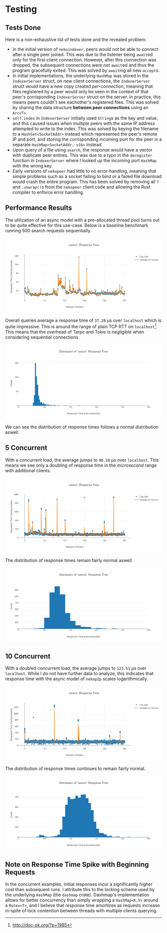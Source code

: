 # Testing
## Tests Done
Here is a non-exhaustive list of tests done and the revealed problem:
- In the initial version of `nekoindexer`, peers would not be able to connect
  after a single peer joined. This was due to the listener being `await`ed only
  for the first client connection. However, after this connection was dropped,
  the subsequent connections were not `await`ed and thus the program gracefully
  exited. This was solved by `await`ing all new `accept`s.
- In initial implementations, the underlying `HashMap` was stored in the
  `IndexerServer` struct, on new client connections, the `IndexerServer` struct
  would have a new copy created *per-connection*, meaning that files registered
  by a peer would only be seen in the context of that peer's corrisponding
  `IndexerServer` struct on the server. In practice, this means peers couldn't
  see eachother's registered files. This was solved by sharing the data
  structure **between peer connections** using an `Arc<T>`.
- `self.index` in `IndexerServer` initially used `String`s as the key and value,
  and this caused issues when multiple peers with the same IP address attempted
  to write to the index. This was solved by keying the filename to a
  `HashSet<SocketAddr>` instead which represented the peer's remote IP and port,
  and storing the corrisponding incoming port for the peer in a separate
  `HashMap<SocketAddr, u16>` instead.
- Upon query of a file using `search`, the response would have a vector with
  duplicate peer entires. This was due to a typo in the `deregister` function in
  `IndexerServer` where I looked up the incoming port `HashMap` with the wrong
  key.
- Early versions of `nekopeer` had little to no error-handling, meaning that
  simple problems such as a socket failing to bind or a failed file download
  would crash the entire program. This has been solved by removing all `?` and
  `.unwrap()`s from the `nekopeer` client code and allowing the Rust compiler to
  enforce error handling.

## Performance Results
The utilization of an async model with a pre-allocated thread pool turns out to
be quite effective for this use-case. Below is a baseline benchmark running 500
search requests sequentially.

![](profile_results/profile-1-scatter.png)

Overall queries average a response time of `37.28` µs over `localhost` which is
quite impressive. This is around the range of plain TCP RTT on `localhost`[^1].
This means that the overhead of Tarpc and Tokio is negligible when considering
sequential connections.

![](profile_results/profile-1-hist.png)

We can see the distribution of response times follows a normal distribution
aswell.

## 5 Concurrent
With a concurrent load, the average jumps to `90.58` µs over `localhost`. This
means we see only a doubling of response time in the *microsecond* range with
additional clients.

![](profile_results/profile-5-scatter.png)

The distribution of response times remain fairly normal aswell.

![](profile_results/profile-5-hist.png)

## 10 Concurrent
With a doubled concurrent load, the average jumps to `123.51` µs over
`localhost`. While I do not have further data to analyze, this indicates that
response time with the async model of `nekop2p` scales logarithmically.

![](profile_results/profile-10-scatter.png)

The distribution of response times continues to remain fairly normal.

![](profile_results/profile-10-hist.png)

## Note on Response Time Spike with Beginning Requests
In the concurrent examples, initial responses incur a significantly higher cost
than subsequent runs. I attribute this to the locking scheme used by the
underlying `HashMap` (the `dashmap` crate). Dashmap's implementation allows for
better concurrency than simply wrapping a `HashMap<K,V>` around a `Mutex<T>`,
and I believe that response time amortizes as requests increase in-spite of
lock contention between threads with multiple clients querying.

[^1]: http://doc-ok.org/?p=1985

<!-- set vim: tw=80:
-->
